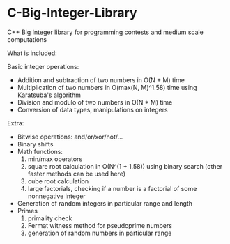 # C-Big-Integer-Library
C++ Big Integer library for programming contests and medium scale computations

What is included:

Basic integer operations:
- Addition and subtraction of two numbers in O(N + M) time
- Multiplication of two numbers in O(max(N, M)^1.58) time using Karatsuba's algorithm
- Division and modulo of two numbers in O(N * M) time
- Conversion of data types, manipulations on integers

Extra:
- Bitwise operations: and/or/xor/not/...
- Binary shifts
- Math functions:
    1) min/max operators
    2) square root calculation in O(N^(1 + 1.58)) using binary search (other faster methods can be used here)
    3) cube root calculation
    4) large factorials, checking if a number is a factorial of some nonnegative integer
- Generation of random integers in particular range and length
- Primes
    1) primality check
    2) Fermat witness method for pseudoprime numbers
    3) generation of random numbers in particular range
    



